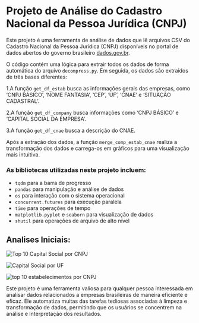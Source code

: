 # Projeto de Análise do Cadastro Nacional da Pessoa Jurídica (CNPJ)
Este projeto é uma ferramenta de análise de dados que lê arquivos CSV do Cadastro Nacional da Pessoa Jurídica (CNPJ) disponíveis no portal de dados abertos do governo brasileiro [dados.gov.br](https://dados.gov.br/dados/conjuntos-dados/cadastro-nacional-da-pessoa-juridica---cnpj).

O código contém uma lógica para extrair todos os dados de forma automática do arquivo `decompress.py`. Em seguida, os dados são extraídos de três bases diferentes:

1.A função `get_df_estab` busca as informações gerais das empresas, como ‘CNPJ BÁSICO’, ‘NOME FANTASIA’, ‘CEP’, ‘UF’, ‘CNAE’ e ‘SITUAÇÃO CADASTRAL’.

2.A função `get_df_company` busca informações como ‘CNPJ BÁSICO’ e ‘CAPITAL SOCIAL DA EMPRESA’.

3.A função `get_df_cnae` busca a descrição do CNAE.

Após a extração dos dados, a função `merge_comp_estab_cnae` realiza a transformação dos dados e carrega-os em gráficos para uma visualização mais intuitiva.

### As bibliotecas utilizadas neste projeto incluem:

- `tqdm` para a barra de progresso
- `pandas` para manipulação e análise de dados
- `os` para interação com o sistema operacional
- `concurrent.futures` para execução paralela
- `time` para operações de tempo
- `matplotlib.pyplot` e `seaborn` para visualização de dados
- `shutil` para operações de arquivo de alto nível

## Analises Iniciais:

![Top 10 Capital Social por CNPJ](https://github.com/CharlieCidral/Analise-MF-DadosGov/assets/69029099/8f35a26c-d2c3-4dff-b7be-3b036aa5ef02)

![Capital Social por UF](https://github.com/CharlieCidral/Analise-MF-DadosGov/assets/69029099/4dc46252-d48f-41e0-b58f-ba740faa7b51)

![top 10 estabelecimentos por CNPJ](https://github.com/CharlieCidral/Analise-MF-DadosGov/assets/69029099/695e0574-fa1e-49f3-b3c8-10e868f19762)


Este projeto é uma ferramenta valiosa para qualquer pessoa interessada em analisar dados relacionados a empresas brasileiras de maneira eficiente e eficaz. Ele automatiza muitas das tarefas tediosas associadas à limpeza e transformação de dados, permitindo que os usuários se concentrem na análise e interpretação dos resultados.
